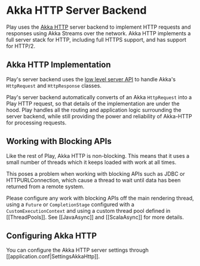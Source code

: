 <!--- Copyright (C) 2009-2017 Lightbend Inc. <https://www.lightbend.com> -->
# Akka HTTP Server Backend

Play uses the [Akka HTTP](http://doc.akka.io/docs/akka-http/current/) server backend to implement HTTP requests and responses using Akka Streams over the network.  Akka HTTP implements a full server stack for HTTP, including full HTTPS support, and has support for HTTP/2.

## Akka HTTP Implementation

Play's server backend uses the [low level server API](http://doc.akka.io/docs/akka-http/current/scala/http/low-level-server-side-api.html) to handle Akka's `HttpRequest` and `HttpResponse` classes.

Play's server backend automatically converts of an Akka `HttpRequest` into a Play HTTP request, so that details of the implementation are under the hood.  Play handles all the routing and application logic surrounding the server backend, while still providing the power and reliability of Akka-HTTP for processing requests.

## Working with Blocking APIs

Like the rest of Play, Akka HTTP is non-blocking.  This means that it uses a small number of threads which it keeps loaded with work at all times.

This poses a problem when working with blocking APIs such as JDBC or HTTPURLConnection, which cause a thread to wait until data has been returned from a remote system.

Please configure any work with blocking APIs off the main rendering thread, using a `Future` or `CompletionStage` configured with a `CustomExecutionContext` and using a custom thread pool defined in [[ThreadPools]].  See [[JavaAsync]] and [[ScalaAsync]] for more details.

## Configuring Akka HTTP

You can configure the Akka HTTP server settings through [[application.conf|SettingsAkkaHttp]].